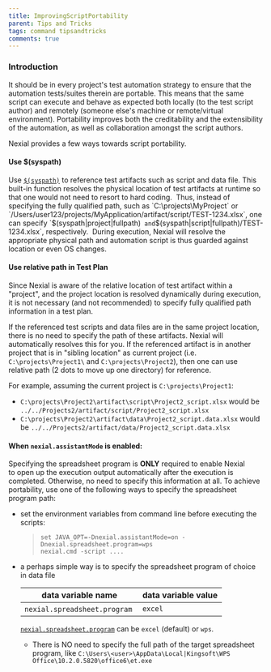 ```yaml
---
title: ImprovingScriptPortability
parent: Tips and Tricks
tags: command tipsandtricks
comments: true
---
```



### Introduction
It should be in every project's test automation strategy to ensure that the automation tests/suites therein are 
portable.  This means that the same script can execute and behave as expected both locally (to the test script author)
and remotely (someone else's machine or remote/virtual environment).  Portability improves both the creditability and
the extensibility of the automation, as well as collaboration amongst the script authors.

Nexial provides a few ways towards script portability.


#### Use $(syspath)
Use [`$(syspath)`](../functions/$(syspath).md) to reference test artifacts such as script and data file. This 
built-in function resolves the physical location of test artifacts at runtime so that one would not need to resort to 
hard coding.  Thus, instead of specifying the fully qualified path, such as `C:\projects\MyProject` or 
`/Users/user123/projects/MyApplication/artifact/script/TEST-1234.xlsx`, one can specify `$(syspath|project|fullpath)` 
and `$(syspath|script|fullpath)/TEST-1234.xlsx`, respectively.  During execution, Nexial will resolve the appropriate 
physical path and automation script is thus guarded against location or even OS changes.


#### Use relative path in Test Plan
Since Nexial is aware of the relative location of test artifact within a "project", and the project location is resolved
dynamically during execution, it is not necessary (and not recommended) to specify fully qualified path information
in a test plan.

If the referenced test scripts and data files are in the same project location, there is no need to specify the 
path of these artifacts. Nexial will automatically resolves this for you.  If the referenced artifact is in another 
project that is in "sibling location" as current project (i.e.  `C:\projects\Project1\` and `C:\projects\Project2`),
then one can use relative path (2 dots to move up one directory) for reference.

For example, assuming the current project is `C:\projects\Project1`:

- `C:\projects\Project2\artifact\script\Project2_script.xlsx` would be 
  `../../Projects2/artifact/script/Project2_script.xlsx`
- `C:\projects\Project2\artifact\data\Project2_script.data.xlsx` would be 
  `../../Projects2/artifact/data/Project2_script.data.xlsx`


#### When `nexial.assistantMode` is enabled:
Specifying the spreadsheet program is **ONLY** required to enable Nexial to open up the execution output automatically 
after the execution is completed. Otherwise, no need to specify this information at all. To achieve portability, 
use one of the following ways to specify the spreadsheet program path:  

- set the environment variables from command line before executing the scripts:<br/>
  > `set JAVA_OPT=-Dnexial.assistantMode=on -Dnexial.spreadsheet.program=wps`<br/>
  > `nexial.cmd -script ....`

- a perhaps simple way is to specify the spreadsheet program of choice in data file<br/>

  | data variable name          | data variable value |
  | --------------------------- | ------------------- |
  |`nexial.spreadsheet.program` | `excel`             |
  
  [`nexial.spreadsheet.program`](../systemvars/index#nexial.spreadsheet.program) can be `excel` (default) or `wps`.

  - There is NO need to specify the full path of the target spreadsheet program, like
    `C:\Users\<user>\AppData\Local|Kingsoft\WPS Office\10.2.0.5820\office6\et.exe`
